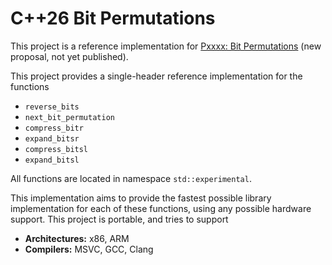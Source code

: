 # C++26 Bit Permutations

This project is a reference implementation for
[Pxxxx: Bit Permutations](https://eisenwave.github.io/cpp-proposals/bit-permutations.html)
(new proposal, not yet published).

This project provides a single-header reference implementation for the functions

- `reverse_bits`
- `next_bit_permutation`
- `compress_bitr`
- `expand_bitsr`
- `compress_bitsl`
- `expand_bitsl`

All functions are located in namespace `std::experimental`.

This implementation aims to provide the fastest possible library implementation for each of these
functions, using any possible hardware support.
This project is portable, and tries to support

- **Architectures:** x86, ARM
- **Compilers:** MSVC, GCC, Clang